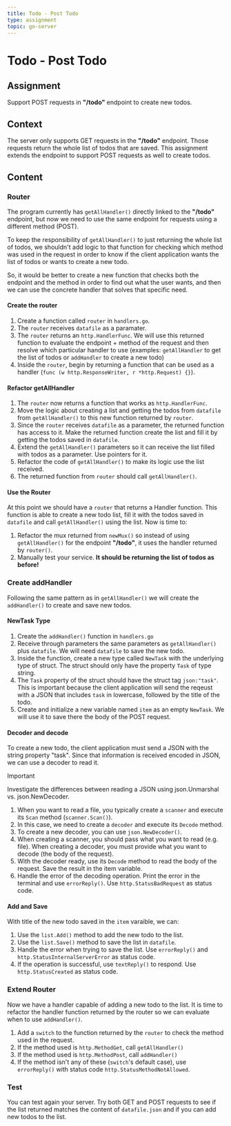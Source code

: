 ```yaml
---
title: Todo - Post Todo
type: assignment
topic: go-server
---
```


# Todo - Post Todo

## Assignment

Support POST requests in **"/todo"** endpoint to create new todos.

## Context

The server only supports GET requests in the **"/todo"** endpoint. Those requests return the whole list of todos that are saved. This assignment extends the endpoint to support POST requests as well to create todos.

## Content

### Router

The program currently has `getAllHandler()` directly linked to the **"/todo"** endpoint, but now we need to use the same endpoint for requests using a different method (POST).

To keep the responsibility of `getAllHandler()` to just returning the whole list of todos, we shouldn't add logic to that function for checking which method was used in the request in order to know if the client application wants the list of todos or wants to create a new todo.

So, it would be better to create a new function that checks both the endpoint and the method in order to find out what the user wants, and then we can use the concrete handler that solves that specific need.

#### Create the router

1. Create a function called `router` in `handlers.go`.
2. The `router` receives `datafile` as a paramater.
3. The `router` returns an `http.HandlerFunc`. We will use this returned function to evaluate the endpoint + method of the request and then resolve which particular handler to use (examples: `getAllHandler` to get the list of todos or `addHandler` to create a new todo)
4. Inside the `router`, begin by returning a function that can be used as a handler (`func (w http.ResponseWriter, r *http.Request) {}`).

#### Refactor getAllHandler

1. The `router` now returns a function that works as `http.HandlerFunc`.
2. Move the logic about creating a list and getting the todos from `datafile` from `getAllHandler()` to this new function returned by `router`.
3. Since the `router` receives `datafile` as a parameter, the returned function has access to it. Make the returned function create the list and fill it by getting the todos saved in `datafile`.
4. Extend the `getAllHandler()` parameters so it can receive the list filled with todos as a parameter. Use pointers for it.
5. Refactor the code of `getAllHandler()` to make its logic use the list received.
6. The returned function from `router` should call `getAllHandler()`.

#### Use the Router

At this point we should have a `router` that returns a Handler function. This function is able to create a new todo list, fill it with the todos saved in `datafile` and call `getAllHandler()` using the list. Now is time to:

1. Refactor the mux returned from `newMux()` so instead of using `getAllHandler()` for the endpoint **"/todo"**, it uses the handler returned by `router()`.
2. Manually test your service. **It should be returning the list of todos as before!**

### Create addHandler

Following the same pattern as in `getAllHandler()` we will create the `addHandler()` to create and save new todos.

#### NewTask Type

1. Create the `addHandler()` function in `handlers.go`
2. Receive through parameters the same parameters as `getAllHandler()` plus `datafile`. We will need `datafile` to save the new todo.
3. Inside the function, create a new type called `NewTask` with the underlying type of struct. The struct should only have the property `Task` of type string.
4. The `Task` property of the struct should have the struct tag `json:"task"`. This is important because the client application will send the reqeust with a JSON that includes `task` in lowercase, followed by the title of the todo.
5. Create and initialize a new variable named `item` as an empty `NewTask`. We will use it to save there the body of the POST request.

#### Decoder and decode

To create a new todo, the client application must send a JSON with the string property "task". Since that information is received encoded in JSON, we can use a decoder to read it.

> [!IMPORTANT]
> Investigate the differences between reading a JSON using json.Unmarshal vs. json.NewDecoder.

1. When you want to read a file, you typically create a `scanner` and execute its `Scan` method (`scanner.Scan()`).
2. In this case, we need to create a `decoder` and execute its `Decode` method.
3. To create a new decoder, you can use `json.NewDecoder()`.
4. When creating a scanner, you should pass what you want to read (e.g. file). When creating a decoder, you must provide what you want to decode (the body of the request).
5. With the decoder ready, use its `Decode` method to read the body of the request. Save the result in the item variable.
6. Handle the error of the decoding operation. Print the error in the terminal and use `errorReply()`. Use `http.StatusBadRequest` as status code.

#### Add and Save

With title of the new todo saved in the `item` varaible, we can:

1. Use the `list.Add()` method to add the new todo to the list.
2. Use the `list.Save()` method to save the list in `datafile`.
3. Handle the error when trying to save the list. Use `errorReply()` and `http.StatusInternalServerError` as status code.
4. If the operation is successful, use `textReply()` to respond. Use `http.StatusCreated` as status code.

### Extend Router

Now we have a handler capable of adding a new todo to the list. It is time to refactor the handler function returned by the router so we can evaluate when to use `addHandler()`.

1. Add a `switch` to the function returned by the `router` to check the method used in the request.
2. If the method used is `http.MethodGet`, call `getAllHandler()`
3. If the method used is `http.MethodPost`, call `addHandler()`
4. If the method isn't any of these (`switch`'s default case), use `errorReply()` with status code `http.StatusMethodNotAllowed`.

### Test

You can test again your server. Try both GET and POST requests to see if the list returned matches the content of `datafile.json` and if you can add new todos to the list.
